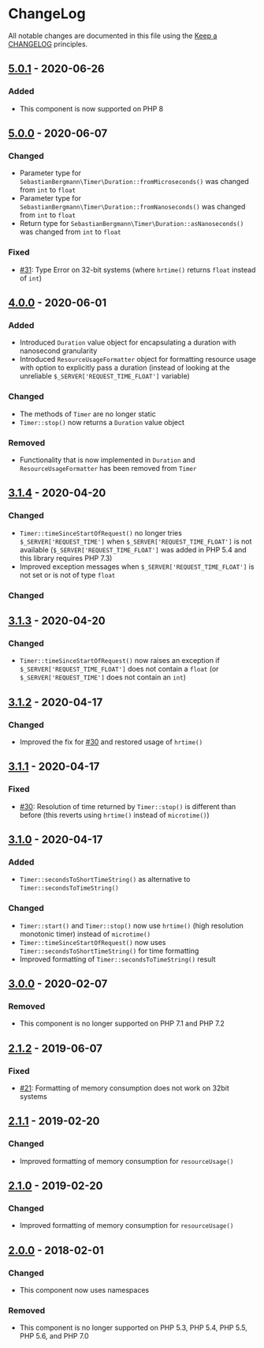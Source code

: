 # ChangeLog

All notable changes are documented in this file using the [Keep a CHANGELOG](http://keepachangelog.com/) principles.

## [5.0.1] - 2020-06-26

### Added

* This component is now supported on PHP 8

## [5.0.0] - 2020-06-07

### Changed

* Parameter type for `SebastianBergmann\Timer\Duration::fromMicroseconds()` was changed from `int` to `float` 
* Parameter type for `SebastianBergmann\Timer\Duration::fromNanoseconds()` was changed from `int` to `float`
* Return type for `SebastianBergmann\Timer\Duration::asNanoseconds()` was changed from `int` to `float`

### Fixed

* [#31](https://github.com/sebastianbergmann/php-timer/issues/31): Type Error on 32-bit systems (where `hrtime()` returns `float` instead of `int`)

## [4.0.0] - 2020-06-01

### Added

* Introduced `Duration` value object for encapsulating a duration with nanosecond granularity
* Introduced `ResourceUsageFormatter` object for formatting resource usage with option to explicitly pass a duration (instead of looking at the unreliable `$_SERVER['REQUEST_TIME_FLOAT']` variable)

### Changed

* The methods of `Timer` are no longer static
* `Timer::stop()` now returns a `Duration` value object

### Removed

* Functionality that is now implemented in `Duration` and `ResourceUsageFormatter` has been removed from `Timer`

## [3.1.4] - 2020-04-20

### Changed

* `Timer::timeSinceStartOfRequest()` no longer tries `$_SERVER['REQUEST_TIME']` when `$_SERVER['REQUEST_TIME_FLOAT']` is not available (`$_SERVER['REQUEST_TIME_FLOAT']` was added in PHP 5.4 and this library requires PHP 7.3)
* Improved exception messages when `$_SERVER['REQUEST_TIME_FLOAT']` is not set or is not of type `float`

### Changed

## [3.1.3] - 2020-04-20

### Changed

* `Timer::timeSinceStartOfRequest()` now raises an exception if `$_SERVER['REQUEST_TIME_FLOAT']` does not contain a `float` (or `$_SERVER['REQUEST_TIME']` does not contain an `int`)

## [3.1.2] - 2020-04-17

### Changed

* Improved the fix for [#30](https://github.com/sebastianbergmann/php-timer/issues/30) and restored usage of `hrtime()`

## [3.1.1] - 2020-04-17

### Fixed

* [#30](https://github.com/sebastianbergmann/php-timer/issues/30): Resolution of time returned by `Timer::stop()` is different than before (this reverts using `hrtime()` instead of `microtime()`)

## [3.1.0] - 2020-04-17

### Added

* `Timer::secondsToShortTimeString()` as alternative to `Timer::secondsToTimeString()`

### Changed

* `Timer::start()` and `Timer::stop()` now use `hrtime()` (high resolution monotonic timer) instead of `microtime()`
* `Timer::timeSinceStartOfRequest()` now uses `Timer::secondsToShortTimeString()` for time formatting
* Improved formatting of `Timer::secondsToTimeString()` result

## [3.0.0] - 2020-02-07

### Removed

* This component is no longer supported on PHP 7.1 and PHP 7.2

## [2.1.2] - 2019-06-07

### Fixed

* [#21](https://github.com/sebastianbergmann/php-timer/pull/21): Formatting of memory consumption does not work on 32bit systems

## [2.1.1] - 2019-02-20

### Changed

* Improved formatting of memory consumption for `resourceUsage()`

## [2.1.0] - 2019-02-20

### Changed

* Improved formatting of memory consumption for `resourceUsage()`

## [2.0.0] - 2018-02-01

### Changed

* This component now uses namespaces

### Removed

* This component is no longer supported on PHP 5.3, PHP 5.4, PHP 5.5, PHP 5.6, and PHP 7.0

[5.0.1]: https://github.com/sebastianbergmann/php-timer/compare/5.0.0...5.0.1
[5.0.0]: https://github.com/sebastianbergmann/php-timer/compare/4.0.0...5.0.0
[4.0.0]: https://github.com/sebastianbergmann/php-timer/compare/3.1.4...4.0.0
[3.1.4]: https://github.com/sebastianbergmann/php-timer/compare/3.1.3...3.1.4
[3.1.3]: https://github.com/sebastianbergmann/php-timer/compare/3.1.2...3.1.3
[3.1.2]: https://github.com/sebastianbergmann/php-timer/compare/3.1.1...3.1.2
[3.1.1]: https://github.com/sebastianbergmann/php-timer/compare/3.1.0...3.1.1
[3.1.0]: https://github.com/sebastianbergmann/php-timer/compare/3.0.0...3.1.0
[3.0.0]: https://github.com/sebastianbergmann/php-timer/compare/2.1.2...3.0.0
[2.1.2]: https://github.com/sebastianbergmann/php-timer/compare/2.1.1...2.1.2
[2.1.1]: https://github.com/sebastianbergmann/php-timer/compare/2.1.0...2.1.1
[2.1.0]: https://github.com/sebastianbergmann/php-timer/compare/2.0.0...2.1.0
[2.0.0]: https://github.com/sebastianbergmann/php-timer/compare/1.0.9...2.0.0

